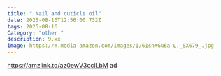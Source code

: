 ```yaml
---
title: " Nail and cuticle oil"
date: 2025-08-16T12:56:00.732Z
tags: 2025-08-16
Category: "other "
description: 9.xx
image: https://m.media-amazon.com/images/I/61snXGu6a-L._SX679_.jpg
---
```

https://amzlink.to/az0ewV3cclLbM ad